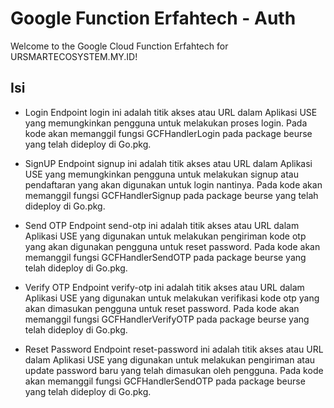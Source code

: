 # Google Function Erfahtech - Auth

Welcome to the Google Cloud Function Erfahtech for URSMARTECOSYSTEM.MY.ID!

## Isi

- Login
  Endpoint login ini adalah titik akses atau URL dalam Aplikasi USE yang memungkinkan pengguna untuk melakukan proses login. Pada kode akan memanggil fungsi GCFHandlerLogin pada package beurse yang telah dideploy di Go.pkg.

- SignUP
  Endpoint signup ini adalah titik akses atau URL dalam Aplikasi USE yang memungkinkan pengguna untuk melakukan signup atau pendaftaran yang akan digunakan untuk login nantinya. Pada kode akan memanggil fungsi GCFHandlerSignup pada package beurse yang telah dideploy di Go.pkg.

- Send OTP
  Endpoint send-otp ini adalah titik akses atau URL dalam Aplikasi USE yang digunakan untuk melakukan pengiriman kode otp yang akan digunakan pengguna untuk reset password. Pada kode akan memanggil fungsi GCFHandlerSendOTP pada package beurse yang telah dideploy di Go.pkg.

- Verify OTP
  Endpoint verify-otp ini adalah titik akses atau URL dalam Aplikasi USE yang digunakan untuk melakukan verifikasi kode otp yang akan dimasukan pengguna untuk reset password. Pada kode akan memanggil fungsi GCFHandlerVerifyOTP pada package beurse yang telah dideploy di Go.pkg.

- Reset Password
  Endpoint reset-password ini adalah titik akses atau URL dalam Aplikasi USE yang digunakan untuk melakukan pengiriman atau update password baru yang telah dimasukan oleh pengguna. Pada kode akan memanggil fungsi GCFHandlerSendOTP pada package beurse yang telah dideploy di Go.pkg.